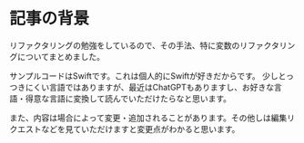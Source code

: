 <!--
title:   変数のリファクタリング手法まとめ
tags:    リファクタリング,Swift
private: false
-->

# 記事の背景
リファクタリングの勉強をしているので、その手法、特に変数のリファクタリングについてまとめました。

サンプルコードはSwiftです。これは個人的にSwiftが好きだからです。
少しとっつきにくい言語ではありますが、最近はChatGPTもありますし、お好きな言語・得意な言語に変換して読んでいただけたらなと思います。

また、内容は場合によって変更・追加されることがあります。その他しは編集リクエストなどを見ていただけますと変更点がわかると思います。


